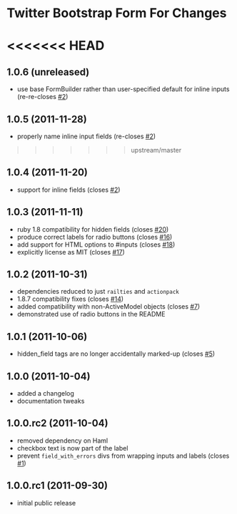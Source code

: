 Twitter Bootstrap Form For Changes
==================================

<<<<<<< HEAD
=======
## 1.0.6 (unreleased)
  - use base FormBuilder rather than user-specified default
    for inline inputs (re-re-closes [\#2])

## 1.0.5 (2011-11-28) ##
  - properly name inline input fields (re-closes [\#2])

>>>>>>> upstream/master
## 1.0.4 (2011-11-20) ##
  - support for inline fields (closes [\#2])

## 1.0.3 (2011-11-11) ##
  - ruby 1.8 compatibility for hidden fields (closes [\#20])
  - produce correct labels for radio buttons (closes [\#16])
  - add support for HTML options to #inputs (closes [\#18])
  - explicitly license as MIT (closes [\#17])

## 1.0.2 (2011-10-31) ##
  - dependencies reduced to just `railties` and `actionpack`
  - 1.8.7 compatibility fixes (closes [\#14])
  - added compatibility with non-ActiveModel objects (closes [\#7])
  - demonstrated use of radio buttons in the README

## 1.0.1 (2011-10-06) ##
  - hidden_field tags are no longer accidentally marked-up (closes [\#5])

## 1.0.0 (2011-10-04) ##
  - added a changelog
  - documentation tweaks

## 1.0.0.rc2 (2011-10-04) ##
  - removed dependency on Haml
  - checkbox text is now part of the label
  - prevent `field_with_errors` divs from wrapping inputs and labels (closes
    [\#1])

## 1.0.0.rc1 (2011-09-30) ##
  - initial public release

[\#20]: https://github.com/stouset/twitter_bootstrap_form_for/issues/20
[\#18]: https://github.com/stouset/twitter_bootstrap_form_for/issues/18
[\#17]: https://github.com/stouset/twitter_bootstrap_form_for/issues/17
[\#16]: https://github.com/stouset/twitter_bootstrap_form_for/issues/16
[\#14]: https://github.com/stouset/twitter_bootstrap_form_for/issues/14
[\#7]:  https://github.com/stouset/twitter_bootstrap_form_for/issues/7
[\#5]:  https://github.com/stouset/twitter_bootstrap_form_for/issues/5
[\#2]:  https://github.com/stouset/twitter_bootstrap_form_for/issues/2
[\#1]:  https://github.com/stouset/twitter_bootstrap_form_for/issues/1
